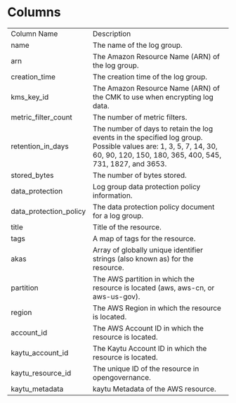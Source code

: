 # Columns  

<table>
	<tr><td>Column Name</td><td>Description</td></tr>
	<tr><td>name</td><td>The name of the log group.</td></tr>
	<tr><td>arn</td><td>The Amazon Resource Name (ARN) of the log group.</td></tr>
	<tr><td>creation_time</td><td>The creation time of the log group.</td></tr>
	<tr><td>kms_key_id</td><td>The Amazon Resource Name (ARN) of the CMK to use when encrypting log data.</td></tr>
	<tr><td>metric_filter_count</td><td>The number of metric filters.</td></tr>
	<tr><td>retention_in_days</td><td>The number of days to retain the log events in the specified log group. Possible values are: 1, 3, 5, 7, 14, 30, 60, 90, 120, 150, 180, 365, 400, 545, 731, 1827, and 3653.</td></tr>
	<tr><td>stored_bytes</td><td>The number of bytes stored.</td></tr>
	<tr><td>data_protection</td><td>Log group data protection policy information.</td></tr>
	<tr><td>data_protection_policy</td><td>The data protection policy document for a log group.</td></tr>
	<tr><td>title</td><td>Title of the resource.</td></tr>
	<tr><td>tags</td><td>A map of tags for the resource.</td></tr>
	<tr><td>akas</td><td>Array of globally unique identifier strings (also known as) for the resource.</td></tr>
	<tr><td>partition</td><td>The AWS partition in which the resource is located (aws, aws-cn, or aws-us-gov).</td></tr>
	<tr><td>region</td><td>The AWS Region in which the resource is located.</td></tr>
	<tr><td>account_id</td><td>The AWS Account ID in which the resource is located.</td></tr>
	<tr><td>kaytu_account_id</td><td>The Kaytu Account ID in which the resource is located.</td></tr>
	<tr><td>kaytu_resource_id</td><td>The unique ID of the resource in opengovernance.</td></tr>
	<tr><td>kaytu_metadata</td><td>kaytu Metadata of the AWS resource.</td></tr>
</table>